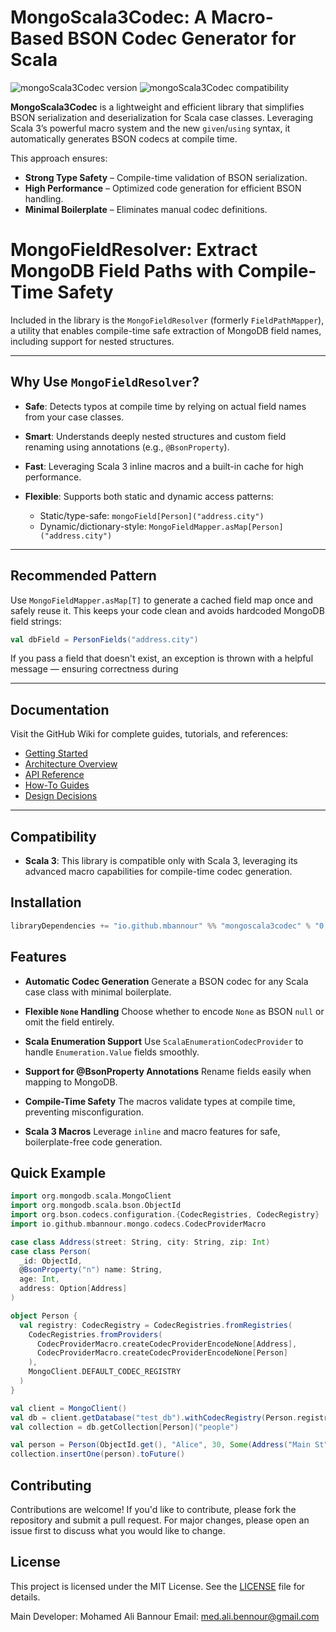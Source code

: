 # MongoScala3Codec: A Macro-Based BSON Codec Generator for Scala

![mongoScala3Codec version](https://img.shields.io/badge/mongoScala3Codecs-0.0.1-brightgreen)
![mongoScala3Codec compatibility](https://img.shields.io/badge/Scala-3.0%2B-blue)

**MongoScala3Codec** is a lightweight and efficient library that simplifies BSON serialization and deserialization for Scala case classes. Leveraging Scala 3’s powerful macro system and the new `given`/`using` syntax, it automatically generates BSON codecs at compile time.

This approach ensures:

* **Strong Type Safety** – Compile-time validation of BSON serialization.
* **High Performance** – Optimized code generation for efficient BSON handling.
* **Minimal Boilerplate** – Eliminates manual codec definitions.
# MongoFieldResolver: Extract MongoDB Field Paths with Compile-Time Safety

Included in the library is the `MongoFieldResolver` (formerly `FieldPathMapper`), a utility that enables compile-time safe extraction of MongoDB field names, including support for nested structures.

---

##  Why Use `MongoFieldResolver`?

* **Safe**: Detects typos at compile time by relying on actual field names from your case classes.
* **Smart**: Understands deeply nested structures and custom field renaming using annotations (e.g., `@BsonProperty`).
* **Fast**: Leveraging Scala 3 inline macros and a built-in cache for high performance.
* **Flexible**: Supports both static and dynamic access patterns:

  * Static/type-safe: `mongoField[Person]("address.city")`
  * Dynamic/dictionary-style: `MongoFieldMapper.asMap[Person]("address.city")`

---
##  Recommended Pattern

Use `MongoFieldMapper.asMap[T]` to generate a cached field map once and safely reuse it. This keeps your code clean and avoids hardcoded MongoDB field strings:

```scala
val dbField = PersonFields("address.city")
```

If you pass a field that doesn't exist, an exception is thrown with a helpful message — ensuring correctness during

---

## Documentation

Visit the GitHub Wiki for complete guides, tutorials, and references:

* [Getting Started](https://github.com/mbannour/MongoScala3Codec/wiki/Getting%E2%80%90started)
* [Architecture Overview](https://github.com/mbannour/MongoScala3Codec/wiki/Architecture%E2%80%90Overview)
* [API Reference](https://github.com/mbannour/MongoScala3Codec/wiki/API‐Reference)
* [How-To Guides](https://github.com/mbannour/MongoScala3Codec/wiki/How‐To-Guides)
* [Design Decisions](https://github.com/mbannour/MongoScala3Codec/wiki/Design‐Decisions)

---

## Compatibility

* **Scala 3**: This library is compatible only with Scala 3, leveraging its advanced macro capabilities for compile-time codec generation.

## Installation

```scala
libraryDependencies += "io.github.mbannour" %% "mongoscala3codec" % "0.0.4"
```

## Features

* **Automatic Codec Generation**
  Generate a BSON codec for any Scala case class with minimal boilerplate.

* **Flexible `None` Handling**
  Choose whether to encode `None` as BSON `null` or omit the field entirely.

* **Scala Enumeration Support**
  Use `ScalaEnumerationCodecProvider` to handle `Enumeration.Value` fields smoothly.

* **Support for @BsonProperty Annotations**
  Rename fields easily when mapping to MongoDB.

* **Compile-Time Safety**
  The macros validate types at compile time, preventing misconfiguration.

* **Scala 3 Macros**
  Leverage `inline` and macro features for safe, boilerplate-free code generation.

## Quick Example

```scala
import org.mongodb.scala.MongoClient
import org.mongodb.scala.bson.ObjectId
import org.bson.codecs.configuration.{CodecRegistries, CodecRegistry}
import io.github.mbannour.mongo.codecs.CodecProviderMacro

case class Address(street: String, city: String, zip: Int)
case class Person(
  _id: ObjectId,
  @BsonProperty("n") name: String,
  age: Int,
  address: Option[Address]
)

object Person {
  val registry: CodecRegistry = CodecRegistries.fromRegistries(
    CodecRegistries.fromProviders(
      CodecProviderMacro.createCodecProviderEncodeNone[Address],
      CodecProviderMacro.createCodecProviderEncodeNone[Person]
    ),
    MongoClient.DEFAULT_CODEC_REGISTRY
  )
}

val client = MongoClient()
val db = client.getDatabase("test_db").withCodecRegistry(Person.registry)
val collection = db.getCollection[Person]("people")

val person = Person(ObjectId.get(), "Alice", 30, Some(Address("Main St", "City", 12345)))
collection.insertOne(person).toFuture()
```

## Contributing

Contributions are welcome! If you'd like to contribute, please fork the repository and submit a pull request. For major changes, please open an issue first to discuss what you would like to change.
## License

This project is licensed under the MIT License. See the [LICENSE](./LICENSE) file for details.

Main Developer: Mohamed Ali Bannour
Email: [med.ali.bennour@gmail.com](mailto:med.ali.bennour@gmail.com)
